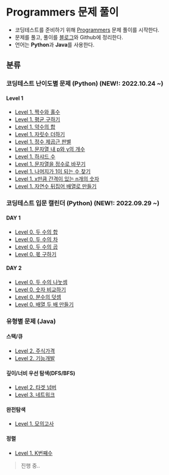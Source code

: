# Programmers 문제 풀이
  
+ 코딩테스트를 준비하기 위해 [Programmers](https://programmers.co.kr/ "Programmers") 문제 풀이를 시작한다.
+ 문제를 풀고, 풀이를 [블로그](https://kimkkoo.tistory.com/ "내 블로그")와 Github에 정리한다.
+ 언어는 **Python**과 **Java**를 사용한다.

## 분류

### 코딩테스트 난이도별 문제 (Python) (NEW!: 2022.10.24 ~)
#### Level 1

+ [Level 1. 짝수와 홀수](https://github.com/MIN-04/CodingTest-Programmers/blob/master/Level/Level01/no12937.py "Level 1. 짝수와 홀수")
+ [Level 1. 평균 구하기](https://github.com/MIN-04/CodingTest-Programmers/blob/master/Level/Level01/no12944.py "Level 1. 평균 구하기")
+ [Level 1. 약수의 합](https://github.com/MIN-04/CodingTest-Programmers/blob/master/Level/Level01/no12928.py "Level 1. 약수의 합")
+ [Level 1. 자릿수 더하기](https://github.com/MIN-04/CodingTest-Programmers/blob/master/Level/Level01/no12931.py "Level 1. 자릿수 더하기")
+ [Level 1. 정수 제곱근 판별](https://github.com/MIN-04/CodingTest-Programmers/blob/master/Level/Level01/no12934.py "Level 1. 정수 제곱근 판별")
+ [Level 1. 문자열 내 p와 y의 개수](https://github.com/MIN-04/CodingTest-Programmers/blob/master/Level/Level01/no12916.py "Level 1. 문자열 내 p와 y의 개수")
+ [Level 1. 하샤드 수](https://github.com/MIN-04/CodingTest-Programmers/blob/master/Level/Level01/no12947.py "Level 1. 하샤드 수")
+ [Level 1. 문자열을 정수로 바꾸기](https://github.com/MIN-04/CodingTest-Programmers/blob/master/Level/Level01/no12925.py "Level 1. 문자열을 정수로 바꾸기")
+ [Level 1. 나머지가 1이 되는 수 찾기](https://github.com/MIN-04/CodingTest-Programmers/blob/master/Level/Level01/no87389.py "Level 1. 나머지가 1이 되는 수 찾기")
+ [Level 1. x만큼 간격이 있는 n개의 숫자](https://github.com/MIN-04/CodingTest-Programmers/blob/master/Level/Level01/no12954.py "Level 1. x만큼 간격이 있는 n개의 숫자")
+ [Level 1. 자연수 뒤집어 배열로 만들기](https://github.com/MIN-04/CodingTest-Programmers/blob/master/Level/Level01/no12932.py "Level 1. 자연수 뒤집어 배열로 만들기")

### 코딩테스트 입문 캘린더 (Python) (NEW!: 2022.09.29 ~)
#### DAY 1

+ [Level 0. 두 수의 합](https://github.com/MIN-04/CodingTest-Programmers/blob/master/Calendar/day1/120802.py "Level 0. 두 수의 합")
+ [Level 0. 두 수의 차](https://github.com/MIN-04/CodingTest-Programmers/blob/master/Calendar/day1/120803.py "Level 0. 두 수의 차")
+ [Level 0. 두 수의 곱](https://github.com/MIN-04/CodingTest-Programmers/blob/master/Calendar/day1/120804.py "Level 0. 두 수의 곱")
+ [Level 0. 몫 구하기](https://github.com/MIN-04/CodingTest-Programmers/blob/master/Calendar/day1/120805.py "Level 0. 몫 구하기")

#### DAY 2

+ [Level 0. 두 수의 나눗셈](https://github.com/MIN-04/CodingTest-Programmers/blob/master/Calendar/day2/120806.py "Level 0. 두 수의 나눗셈")
+ [Level 0. 숫자 비교하기](https://github.com/MIN-04/CodingTest-Programmers/blob/master/Calendar/day2/120807.py "Level 0. 숫자 비교하기")
+ [Level 0. 분수의 덧셈](https://github.com/MIN-04/CodingTest-Programmers/blob/master/Calendar/day2/120808.py "Level 0. 분수의 덧셈")
+ [Level 0. 배열 두 배 만들기](https://github.com/MIN-04/CodingTest-Programmers/blob/master/Calendar/day2/120809.py "Level 0. 배열 두 배 만들기")



### 유형별 문제 (Java)
#### 스택/큐
  
+ [Level 2. 주식가격](https://github.com/MIN-04/CodingTest-Programmers/blob/master/PracticeKit/Stack_Queue/no42584.java "Level 2 .주식가격")
+ [Level 2. 기능개발](https://github.com/MIN-04/CodingTest-Programmers/blob/master/PracticeKit/Stack_Queue/no42586.java "Level 2. 기능개발")

#### 깊이/너비 우선 탐색(DFS/BFS)
  
+ [Level 2. 타겟 넘버](https://github.com/MIN-04/CodingTest-Programmers/blob/master/PracticeKit/DFS_BFS/no43165.java "Level 2 .타겟 넘버")
+ [Level 3. 네트워크](https://github.com/MIN-04/CodingTest-Programmers/blob/master/PracticeKit/DFS_BFS/no43162.java "Level 2 .네트워크")

#### 완전탐색

+ [Level 1. 모의고사](https://github.com/MIN-04/CodingTest-Programmers/blob/master/PracticeKit/Brute-force/no42840.java "Level 3. 모의고사")

#### 정렬

+ [Level 1. K번째수](https://github.com/MIN-04/CodingTest-Programmers/blob/master/PracticeKit/Sort/no42748.java "Level 1. K번째수")

> 진행 중..

